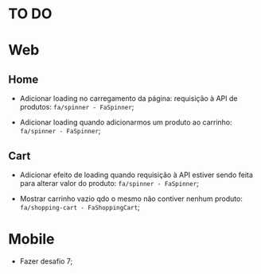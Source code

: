 # TO DO

# Web

## Home

* Adicionar loading no carregamento da página: requisição à API de produtos: `fa/spinner - FaSpinner`;

* Adicionar loading quando adicionarmos um produto ao carrinho: `fa/spinner - FaSpinner`;

## Cart

* Adicionar efeito de loading quando requisição à API estiver sendo feita para alterar valor do produto: `fa/spinner - FaSpinner`;

* Mostrar carrinho vazio qdo o mesmo não contiver nenhum produto: `fa/shopping-cart - FaShoppingCart`;

# Mobile

* Fazer desafio 7;